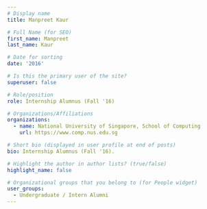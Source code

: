 ```yaml
---
# Display name
title: Manpreet Kaur

# Full Name (for SEO) 
first_name: Manpreet
last_name: Kaur

# Date for sorting
date: '2016'

# Is this the primary user of the site?
superuser: false

# Role/position
role: Internship Alumnus (Fall '16)

# Organizations/Affiliations
organizations:
  - name: National University of Singapore, School of Computing
    url: https://www.comp.nus.edu.sg

# Short bio (displayed in user profile at end of posts)
bio: Internship Alumnus (Fall '16). 

# Highlight the author in author lists? (true/false)
highlight_name: false

# Organizational groups that you belong to (for People widget)
user_groups:
  - Undergraduate / Intern Alumni
---
```


